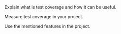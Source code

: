 <panel type="info" header="`W9.5a` Can explain testability :star::star::star:" expanded no-close>
  <include src="../../book/testing/introduction/testability/full.md" />
<!-- TODO: add evidence -->
</panel>

<!-- ==================================================================================================== -->

<panel type="warning" header="`W9.5b` Can explain test coverage :star::star:" expanded no-close>
  <include src="../../book/testing/testCoverage/what/full.md" />
  <panel header=":dart: Evidence" expanded>

Explain what is test coverage and how it can be useful.

  </panel>
</panel>

<!-- ==================================================================================================== -->

<panel type="info" header="`W9.5c` Can explain how test coverage works :star::star::star:" expanded no-close>
  <include src="../../book/testing/testCoverage/how/full.md" />
  <panel header=":dart: Evidence" expanded>

Measure test coverage in your project.

  </panel>
</panel>

<!-- ==================================================================================================== -->

<panel type="info" header="`W9.5d` Can use intermediate features of JUnit :star::star::star:" expanded no-close>
  <include src="../../book/junit/intermediate/full.md" />
  <panel header=":dart: Evidence" expanded>

Use the mentioned features in the project.

  </panel>
</panel>

<!-- ==================================================================================================== -->

<panel type="info" header="`W9.5e` Can explain TDD :star::star::star:" expanded no-close>
  <include src="../../book/testing/tdd/what/full.md" />
 <!-- TODO: add evidence -->
</panel>
